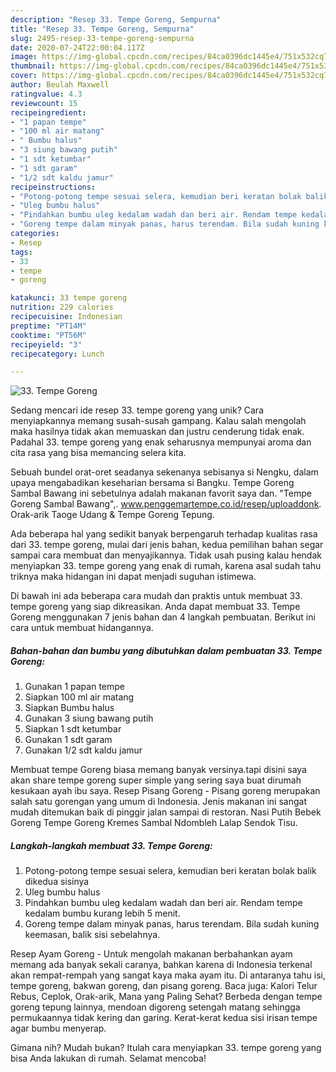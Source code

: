 ```yaml
---
description: "Resep 33. Tempe Goreng, Sempurna"
title: "Resep 33. Tempe Goreng, Sempurna"
slug: 2495-resep-33-tempe-goreng-sempurna
date: 2020-07-24T22:00:04.117Z
image: https://img-global.cpcdn.com/recipes/84ca0396dc1445e4/751x532cq70/33-tempe-goreng-foto-resep-utama.jpg
thumbnail: https://img-global.cpcdn.com/recipes/84ca0396dc1445e4/751x532cq70/33-tempe-goreng-foto-resep-utama.jpg
cover: https://img-global.cpcdn.com/recipes/84ca0396dc1445e4/751x532cq70/33-tempe-goreng-foto-resep-utama.jpg
author: Beulah Maxwell
ratingvalue: 4.3
reviewcount: 15
recipeingredient:
- "1 papan tempe"
- "100 ml air matang"
- " Bumbu halus"
- "3 siung bawang putih"
- "1 sdt ketumbar"
- "1 sdt garam"
- "1/2 sdt kaldu jamur"
recipeinstructions:
- "Potong-potong tempe sesuai selera, kemudian beri keratan bolak balik dikedua sisinya"
- "Uleg bumbu halus"
- "Pindahkan bumbu uleg kedalam wadah dan beri air. Rendam tempe kedalam bumbu kurang lebih 5 menit."
- "Goreng tempe dalam minyak panas, harus terendam. Bila sudah kuning keemasan, balik sisi sebelahnya."
categories:
- Resep
tags:
- 33
- tempe
- goreng

katakunci: 33 tempe goreng 
nutrition: 229 calories
recipecuisine: Indonesian
preptime: "PT14M"
cooktime: "PT56M"
recipeyield: "3"
recipecategory: Lunch

---
```



![33. Tempe Goreng](https://img-global.cpcdn.com/recipes/84ca0396dc1445e4/751x532cq70/33-tempe-goreng-foto-resep-utama.jpg)

Sedang mencari ide resep 33. tempe goreng yang unik? Cara menyiapkannya memang susah-susah gampang. Kalau salah mengolah maka hasilnya tidak akan memuaskan dan justru cenderung tidak enak. Padahal 33. tempe goreng yang enak seharusnya mempunyai aroma dan cita rasa yang bisa memancing selera kita.

Sebuah bundel orat-oret seadanya sekenanya sebisanya si Nengku, dalam upaya mengabadikan keseharian bersama si Bangku. Tempe Goreng Sambal Bawang ini sebetulnya adalah makanan favorit saya dan. &#34;Tempe Goreng Sambal Bawang&#34;,. www.penggemartempe.co.id/resep/uploaddonk. Orak-arik Taoge Udang &amp; Tempe Goreng Tepung.

Ada beberapa hal yang sedikit banyak berpengaruh terhadap kualitas rasa dari 33. tempe goreng, mulai dari jenis bahan, kedua pemilihan bahan segar sampai cara membuat dan menyajikannya. Tidak usah pusing kalau hendak menyiapkan 33. tempe goreng yang enak di rumah, karena asal sudah tahu triknya maka hidangan ini dapat menjadi suguhan istimewa.


Di bawah ini ada beberapa cara mudah dan praktis untuk membuat 33. tempe goreng yang siap dikreasikan. Anda dapat membuat 33. Tempe Goreng menggunakan 7 jenis bahan dan 4 langkah pembuatan. Berikut ini cara untuk membuat hidangannya.

<!--inarticleads1-->

##### Bahan-bahan dan bumbu yang dibutuhkan dalam pembuatan 33. Tempe Goreng:

1. Gunakan 1 papan tempe
1. Siapkan 100 ml air matang
1. Siapkan  Bumbu halus
1. Gunakan 3 siung bawang putih
1. Siapkan 1 sdt ketumbar
1. Gunakan 1 sdt garam
1. Gunakan 1/2 sdt kaldu jamur


Membuat tempe Goreng biasa memang banyak versinya.tapi disini saya akan share tempe goreng super simple yang sering saya buat dirumah kesukaan ayah ibu saya. Resep Pisang Goreng - Pisang goreng merupakan salah satu gorengan yang umum di Indonesia. Jenis makanan ini sangat mudah ditemukan baik di pinggir jalan sampai di restoran. Nasi Putih Bebek Goreng Tempe Goreng Kremes Sambal Ndombleh Lalap Sendok Tisu. 

<!--inarticleads2-->

##### Langkah-langkah membuat 33. Tempe Goreng:

1. Potong-potong tempe sesuai selera, kemudian beri keratan bolak balik dikedua sisinya
1. Uleg bumbu halus
1. Pindahkan bumbu uleg kedalam wadah dan beri air. Rendam tempe kedalam bumbu kurang lebih 5 menit.
1. Goreng tempe dalam minyak panas, harus terendam. Bila sudah kuning keemasan, balik sisi sebelahnya.


Resep Ayam Goreng - Untuk mengolah makanan berbahankan ayam memang ada banyak sekali caranya, bahkan karena di Indonesia terkenal akan rempat-rempah yang sangat kaya maka ayam itu. Di antaranya tahu isi, tempe goreng, bakwan goreng, dan pisang goreng. Baca juga: Kalori Telur Rebus, Ceplok, Orak-arik, Mana yang Paling Sehat? Berbeda dengan tempe goreng tepung lainnya, mendoan digoreng setengah matang sehingga permukaannya tidak kering dan garing. Kerat-kerat kedua sisi irisan tempe agar bumbu menyerap. 

Gimana nih? Mudah bukan? Itulah cara menyiapkan 33. tempe goreng yang bisa Anda lakukan di rumah. Selamat mencoba!
